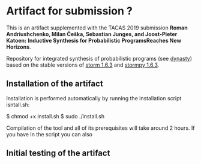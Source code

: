 # Artifact for submission ?

This is an artifact supplemented with the TACAS 2019 submission __Roman Andriushchenko, Milan Češka, Sebastian Junges, and Joost-Pieter Katoen:__ **Inductive Synthesis for Probabilistic ProgramsReaches New Horizons**.

Repository for integrated synthesis of probabilistic programs (see [dynasty](https://github.com/moves-rwth/dynasty)) based on the stable versions of [storm 1.6.3](https://github.com/moves-rwth/storm) and [stormpy 1.6.3](https://github.com/moves-rwth/stormpy).

## Installation of the artifact

Installation is performed automatically by running the installation script isntall.sh:

$ chmod +x install.sh
$ sudo ./install.sh

Compilation of the tool and all of its prerequisites will take around 2 hours. If you have
In the script you can also

## Initial testing of the artifact
